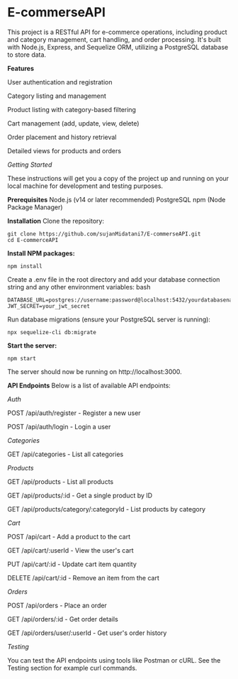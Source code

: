 # E-commerseAPI
This project is a RESTful API for e-commerce operations, including product and category management, cart handling, and order processing. It's built with Node.js, Express, and Sequelize ORM, utilizing a PostgreSQL database to store data.

**Features**

User authentication and registration

Category listing and management

Product listing with category-based filtering

Cart management (add, update, view, delete)

Order placement and history retrieval

Detailed views for products and orders

*Getting Started*

These instructions will get you a copy of the project up and running on your local machine for development and testing purposes.

**Prerequisites**
Node.js (v14 or later recommended)
PostgreSQL
npm (Node Package Manager)

**Installation**
Clone the repository:
```
git clone https://github.com/sujanMidatani7/E-commerseAPI.git
cd E-commerceAPI
```
**Install NPM packages:**

```
npm install
```
Create a .env file in the root directory and add your database connection string and any other environment variables:
bash
```
DATABASE_URL=postgres://username:password@localhost:5432/yourdatabasename
JWT_SECRET=your_jwt_secret
```
Run database migrations (ensure your PostgreSQL server is running):

```
npx sequelize-cli db:migrate
```

**Start the server:**

```
npm start
```
The server should now be running on http://localhost:3000.

**API Endpoints**
Below is a list of available API endpoints:

*Auth*

POST /api/auth/register - Register a new user

POST /api/auth/login - Login a user

*Categories*

GET /api/categories - List all categories

*Products*

GET /api/products - List all products

GET /api/products/:id - Get a single product by ID

GET /api/products/category/:categoryId - List products by category

*Cart*

POST /api/cart - Add a product to the cart

GET /api/cart/:userId - View the user's cart

PUT /api/cart/:id - Update cart item quantity

DELETE /api/cart/:id - Remove an item from the cart

*Orders*

POST /api/orders - Place an order

GET /api/orders/:id - Get order details

GET /api/orders/user/:userId - Get user's order history

*Testing*

You can test the API endpoints using tools like Postman or cURL. See the Testing section for example curl commands.
